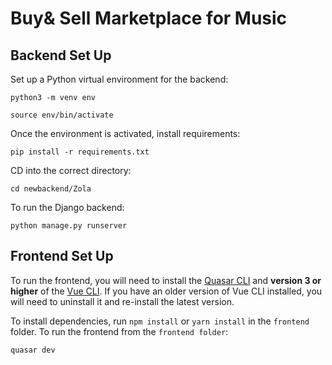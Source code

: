 # Buy& Sell Marketplace for Music

## Backend Set Up

Set up a Python virtual environment for the backend:

```
python3 -m venv env

source env/bin/activate
```

Once the environment is activated, install requirements:

```
pip install -r requirements.txt
```

CD into the correct directory:

```
cd newbackend/Zola
```

To run the Django backend:
```
python manage.py runserver
```

## Frontend Set Up

To run the frontend, you will need to install the [Quasar CLI](https://quasar.dev/quasar-cli/installation) and **version 3 or higher** of the [Vue CLI](https://cli.vuejs.org/guide/installation.html). If you have an older version of Vue CLI installed, you will need to uninstall it and re-install the latest version.

To install dependencies, run `npm install` or `yarn install` in the `frontend` folder. To run the frontend from the `frontend folder`:

```
quasar dev
```
